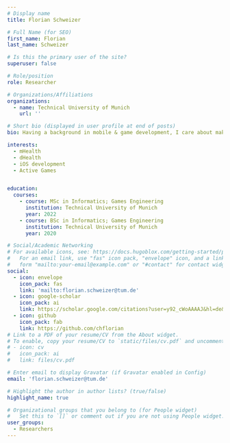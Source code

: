 ```yaml
---
# Display name
title: Florian Schweizer

# Full Name (for SEO)
first_name: Florian
last_name: Schweizer

# Is this the primary user of the site?
superuser: false

# Role/position
role: Researcher

# Organizations/Affiliations
organizations:
  - name: Technical University of Munich
    url: ''

# Short bio (displayed in user profile at end of posts)
bio: Having a background in mobile & game development, I care about making preventation and early detection usable and fun.

interests:
  - mHealth
  - dHealth
  - iOS development
  - Active Games


education:
  courses:
    - course: MSc in Informatics; Games Engineering
      institution: Technical University of Munich
      year: 2022
    - course: BSc in Informatics; Games Engineering
      institution: Technical University of Munich
      year: 2020

# Social/Academic Networking
# For available icons, see: https://docs.hugoblox.com/getting-started/page-builder/#icons
#   For an email link, use "fas" icon pack, "envelope" icon, and a link in the
#   form "mailto:your-email@example.com" or "#contact" for contact widget.
social:
  - icon: envelope
    icon_pack: fas
    link: 'mailto:florian.schweizer@tum.de'
  - icon: google-scholar
    icon_pack: ai
    link: https://scholar.google.com/citations?user=y92_cWoAAAAJ&hl=de&oi=ao
  - icon: github
    icon_pack: fab
    link: https://github.com/chflorian
# Link to a PDF of your resume/CV from the About widget.
# To enable, copy your resume/CV to `static/files/cv.pdf` and uncomment the lines below.
# - icon: cv
#   icon_pack: ai
#   link: files/cv.pdf

# Enter email to display Gravatar (if Gravatar enabled in Config)
email: 'florian.schweizer@tum.de'

# Highlight the author in author lists? (true/false)
highlight_name: true

# Organizational groups that you belong to (for People widget)
#   Set this to `[]` or comment out if you are not using People widget.
user_groups:
  - Researchers
---
```


